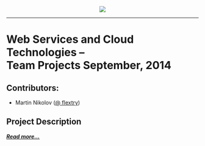 <p align="center"><a href="http://academy.telerik.com/"><img src="https://raw.github.com/flextry/Telerik-Academy/master/Programming%20with%20C%23/Codes/Other/Telerik.png" /></a></p>

---

# Web Services and Cloud Technologies –  <br/> Team Projects September, 2014 <br/>

## Contributors:
* Martin Nikolov ([@ flextry](https://github.com/flextry))

## Project Description

[***Read more...***]()
